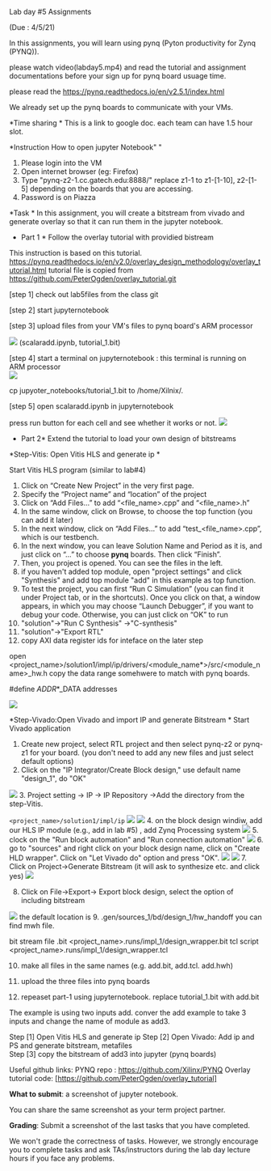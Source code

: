 Lab day #5 Assignments 

(Due : 4/5/21)



In this assignments, you will learn using pynq (Pyton productivity for Zynq (PYNQ)).  

please watch video(labday5.mp4) and read the tutorial and assignment documentations before your sign up for pynq board usuage time. 

please read the https://pynq.readthedocs.io/en/v2.5.1/index.html

We already set up the pynq boards to communicate with your VMs. 

*Time sharing * 
This is a link to google doc. 
each team can have 1.5 hour slot.  


*Instruction How to open jupyter Notebook" "
1) Please login into the VM 
2) Open internet browser (eg: Firefox) 
3) Type "pynq-z2-1.cc.gatech.edu:8888/" 
replace z1-1 to z1-[1-10], z2-[1-5] depending on the boards that you are accessing. 
4) Password is on Piazza

*Task * 
In this assignment, you will create a bitstream from vivado and generate overlay so that it can run them in the jupyter notebook. 

* Part 1 * Follow the overlay tutorial with providied bistream  

This instruction is based on this tutorial. 
https://pynq.readthedocs.io/en/v2.0/overlay_design_methodology/overlay_tutorial.html
tutorial file is copied from  https://github.com/PeterOgden/overlay_tutorial.git 

[step 1] check out lab5files from the class git

[step 2] start jupyternotebook

[step 3] upload files from your VM's files to pynq board's ARM processor  

<img src="jupyter0.png">
  (scalaradd.ipynb, tutorial_1.bit) 

[step 4] start a terminal on jupyternotebook : this terminal is running on ARM processor  
<img src="terminal.png">

 cp jupyoter_notebooks/tutorial_1.bit to /home/Xilnix/. 

[step 5]
 open scalaradd.ipynb in jupyternotebook 
 
 press run button for each cell and see whether it works or not. 
 <img src="output_jupyter.png">

* Part 2* Extend the tutorial to load your own design of bitstreams 



*Step-Vitis: Open Vitis HLS and generate ip *


Start Vitis HLS program (similar to lab#4) 
1. Click on “Create New Project” in the very first page.
2. Specify the “Project name” and “location” of the project
3. Click on “Add Files…” to add “<file_name>.cpp” and “<file_name>.h”
4. In the same window, click on Browse, to choose the top function (you can add it later)
5. In the next window, click on “Add Files…” to add “test_<file_name>.cpp”, which is our testbench.
6. In the next window, you can leave Solution Name and Period as it is, and just click on “…” to choose **pynq** boards. Then click “Finish”.
7. Then, you project is opened. You can see the files in the left. 
8. if you haven't added top module, open "project settings" and  click "Synthesis" and add top module "add" in this example as top function. 
8. To test the project, you can first “Run C Simulation” (you can find it under Project tab, or in the shortcuts). Once you click on that, a window appears, in which you may choose “Launch Debugger”, if you want to debug your code. Otherwise, you can just click on “OK” to run
9. "solution"->"Run C Synthesis" ->"C-synthesis"
10. "solution"->"Export RTL"   
11. copy AXI data register ids for inteface on the later step 

open <project_name>/solution1/impl/ip/drivers/<module_name*>/src/<module_name>_hw.h 
copy the data range somehwere to match with pynq boards. 

#define  _ADDR_*_DATA addresses 

<img src="address.png"> 

*Step-Vivado:Open Vivado and import IP and generate Bitstream * 
Start Vivado application 
1. Create new project, select RTL project and then select pynq-z2 or pynq-z1 for your board.  (you don't need to add any new files and just select default options) 
2. Click on the "IP Integrator/Create Block design," use default name "design_1", do "OK"
<img src="setting.png">
3. Project setting -> IP -> IP Repository ->Add the directory from the step-Vitis. 

```<project_name>/solution1/impl/ip```
<img src="ipsetting.png">
<img src="add_diagram.png">
4. on the block design windiw, add  our HLS IP module (e.g., add in lab #5) , add Zynq Processing system 
<img src="add_ps.png"> 
5. clock on the "Run block automation" and "Run connection automation"
<img src="connection.png">
6. go to "sources" and right click on your block design name, click on "Create HLD wrapper".  Click on "Let Vivado do" option and press "OK". 
<img src="addhwwrapp.png">
<img src="addhwwrapp-2.png">
7. Click on Project->Generate Bitstream (it will ask to synthesize etc. and click yes) 
<img src="menu_bit.png">

8. Click on File->Export-> Export block design, select the option of including bitstream 
<img src="export_bit.png"> 
the default location is 
9. <project_name>.gen/sources_1/bd/design_1/hw_handoff
you can find mwh file.  

bit stream file  .bit 
<project_name>.runs/impl_1/design_wrapper.bit 
tcl script 
<project_name>.runs/impl_1/design_wrapper.tcl 

10.  make all files in the same names (e.g. add.bit, add.tcl. add.hwh) 

11. upload the three files into pynq boards 
12. repeaset  part-1 using jupyternotebook. replace tutorial_1.bit with add.bit  













The example is using two inputs add. conver the add example to take 3 inputs and change the name of module as add3.

Step [1] Open Vitis HLS and generate ip 
Step [2] Open Vivado: Add ip and PS and generate bitstream, metafiles  
Step [3] copy the bitstream of add3 into jupyter (pynq boards) 




Useful github links: 
PYNQ repo : https://github.com/Xilinx/PYNQ
Overlay tutorial code:  [https://github.com/PeterOgden/overlay_tutorial]


**What to submit**: a screenshot of  jupyter notebook. 

You can share the same screenshot as your term project partner. 

**Grading**: Submit a screenshot of the last tasks that you have completed. 

We won't grade the correctness of tasks. However, we strongly encourage you to complete tasks and ask TAs/instructors during the lab day lecture hours if you face any problems.  


